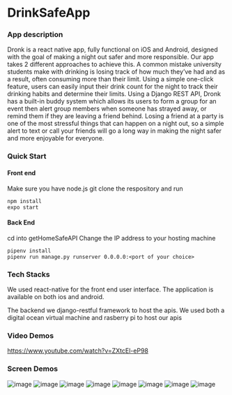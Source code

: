 # DrinkSafeApp

### App description
Dronk is a react native app, fully functional on iOS and Android, designed with the goal of making a night out safer and more responsible. Our app takes 2 different approaches to achieve this. A common mistake university students make with drinking is losing track of how much they’ve had and as a result, often consuming more than their limit. Using a simple one-click feature, users can easily input their drink count for the night to track their drinking habits and determine their limits. Using a Django REST API, Dronk has a built-in buddy system which allows its users to form a group for an event then alert group members when someone has strayed away, or remind them if they are leaving a friend behind. Losing a friend at a party is one of the most stressful things that can happen on a night out, so a simple alert to text or call your friends will go a long way in making the night safer and more enjoyable for everyone.


### Quick Start

#### Front end
Make sure you have node.js
git clone the respository and run

```
npm install
expo start
```
#### Back End
cd into getHomeSafeAPI
Change the IP address to your hosting machine
```
pipenv install
pipenv run manage.py runserver 0.0.0.0:<port of your choice>
```

### Tech Stacks
We used react-native for the front end user interface. The application is available on both ios and android.

The backend we django-restful framework to host the apis. We used both a digital ocean virtual machine and rasberry pi to host our apis

### Video Demos
https://www.youtube.com/watch?v=ZXtcEl-eP98

### Screen Demos
![image](https://user-images.githubusercontent.com/64434778/149676765-ea0613cf-fbf7-467d-bd52-205c95b16969.png)
![image](https://user-images.githubusercontent.com/64434778/149676777-5d790521-850e-4ac8-99a6-56b8464c8247.png)
![image](https://user-images.githubusercontent.com/64434778/149676785-c3b6eb5b-cea3-43d2-a85b-457b7f3daf98.png)
![image](https://user-images.githubusercontent.com/64434778/149676803-7da29fd5-c8b1-43ed-a97f-805f38cf57f1.png)
![image](https://user-images.githubusercontent.com/64434778/149676805-170f7bab-1806-4efb-92d9-cb618b6db1fc.png)
![image](https://user-images.githubusercontent.com/64434778/149676817-ac282899-2cce-442f-bf85-96e31b6ca871.png)
![image](https://user-images.githubusercontent.com/64434778/149676820-592436d2-0772-48c9-89f8-4466602fcd67.png)
![image](https://user-images.githubusercontent.com/64434778/149676830-8c3d94f8-c9bd-4d9d-8c8d-c0e93e67170b.png)




